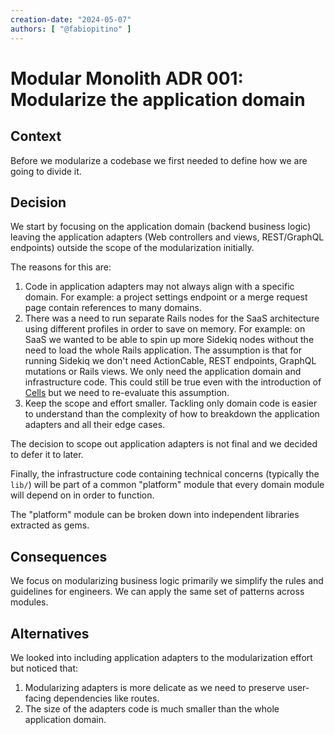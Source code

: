 ```yaml
---
creation-date: "2024-05-07"
authors: [ "@fabiopitino" ]
---
```


# Modular Monolith ADR 001: Modularize the application domain

## Context

Before we modularize a codebase we first needed to define how we are going to divide it.

## Decision

We start by focusing on the application domain (backend business logic) leaving the
application adapters (Web controllers and views, REST/GraphQL endpoints) outside the
scope of the modularization initially.

The reasons for this are:

1. Code in application adapters may not always align with a specific
   domain. For example: a project settings endpoint or a merge request page contain
   references to many domains.
1. There was a need to run separate Rails nodes for the SaaS architecture using different
   profiles in order to save on memory.
   For example: on SaaS we wanted to be able to spin up more Sidekiq nodes without the need
   to load the whole Rails application. The assumption is that for running Sidekiq we don't
   need ActionCable, REST endpoints, GraphQL mutations or Rails views.
   We only need the application domain and infrastructure code.
   This could still be true even with the introduction of [Cells](../../cells/index.md) but
   we need to re-evaluate this assumption.
1. Keep the scope and effort smaller. Tackling only domain code is easier to understand than
   the complexity of how to breakdown the application adapters and all their edge cases.

The decision to scope out application adapters is not final and we decided to defer
it to later.

Finally, the infrastructure code containing technical concerns (typically the `lib/`) will
be part of a common "platform" module that every domain module will depend on in order to function.

The "platform" module can be broken down into independent libraries extracted as gems.

## Consequences

We focus on modularizing business logic primarily we simplify the rules and guidelines for
engineers. We can apply the same set of patterns across modules.

## Alternatives

We looked into including application adapters to the modularization effort but noticed that:

1. Modularizing adapters is more delicate as we need to preserve user-facing dependencies like
   routes.
1. The size of the adapters code is much smaller than the whole application domain.
